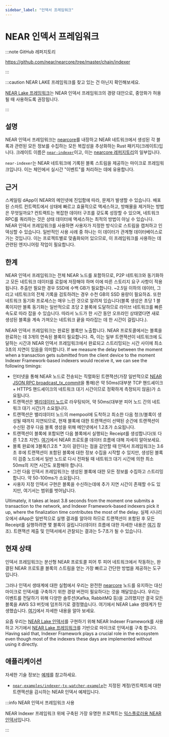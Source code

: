 ```yaml
---
sidebar_label: "인덱서 프레임워크"
---
```


# NEAR 인덱서 프레임워크

:::note GitHub 레퍼지토리

https://github.com/near/nearcore/tree/master/chain/indexer

:::


:::caution NEAR LAKE 프레임워크를 찾고 있는 건 아닌지 확인해보세요.

[NEAR Lake 프레임워크](near-lake-framework.md)는 NEAR 인덱서 프레임워크의 경량 대안으로, 중앙화가 허용될 때 사용하도록 권장됩니다.

:::


## 설명

NEAR 인덱서 프레임워크는 [nearcore](https://github.com/near/nearcore)를 내장하고 NEAR 네트워크에서 생성된 각 블록과 관련된 모든 정보를 수집하는 모든 복잡성을 추상화하는 Rust 패키지(크레이트)입니다. 크레이트 이름은 [`near-indexer`](https://github.com/near/nearcore/tree/master/chain/indexer)이고, 이는 [nearcore 레퍼지토리](https://github.com/near/nearcore)의 일부입니다.

`near-indexer`는 NEAR 네트워크에 기록된 블록 스트림을 제공하는 마이크로 프레임워크입니다. 이는 체인에서 실시간 "이벤트"를 처리하는 데에 유용합니다.

## 근거

스케일링 dApp이 NEAR의 메인넷에 진입함에 따라, 문제가 발생할 수 있습니다. 배포된 스마트 컨트랙트에서 상태에 빠르고 효율적으로 액세스하고, 방해물을 제거하는 방법은 무엇일까요? 컨트랙트는 복잡한 데이터 구조를 갖도록 성장할 수 있으며, 네트워크 RPC를 쿼리하는 것은 상태 데이터에 액세스하는 최적의 방법이 아닐 수 있습니다. NEAR 인덱서 프레임워크를 사용하면 사용자가 지정한 방식으로 스트림을 캡처하고 인덱싱할 수 있습니다. 일반적인 사용 사례 중 하나는 이 데이터가 관계형 데이터베이스로 가는 것입니다. 이는 프로젝트별로 맞춤화되어 있으므로, 이 프레임워크를 사용하는 데 관련된 엔지니어링 작업이 필요합니다.

## 한계

NEAR 인덱서 프레임워크는 전체 NEAR 노드를 포함하므로, P2P 네트워크와 동기화하고 모든 네트워크 데이터를 로컬에 저장해야 하며 이에 따른 스토리지 요구 사항이 적용됩니다. 추출만 필요한 경우 SSD에 수백 GB가 필요합니다. ~2.5일 이하의 데이터, 그리고 네트워크의 전체 기록을 검토하려는 경우 수천 GB의 SSD 용량이 필요하죠. 또한 네트워크 동기화 프로세스는 매우 느린 것으로 알려져 있습니다(블록 생성은 초당 1 블록이지만 블록 동기화는 일반적으로 초당 2 블록에 도달하므로 라이브 네트워크를 빠른 속도로 따라 잡을 수 있습니다. 따라서 노드가 한 시간 동안 오프라인 상태였다면 새로 생성된 블록을 계속 가져오는 네트워크 끝을 따라잡는 데 한 시간이 걸립니다.).

NEAR 인덱서 프레임워크는 완료된 블록만 노출합니다. NEAR 프로토콜에서는 블록을 완료하는 데 3개의 연속된 블록이 필요합니다. 즉, 이는 일부 트랜잭션이 네트워크에 도달하는 시간과 NEAR 인덱서 프레임워크에서 완료되고 스트리밍되는 시간 사이에 최소 3초의 지연이 있음을 의미합니다. If we measure the delay between the moment when a transaction gets submitted from the client device to the moment Indexer Framework-based indexers would receive it, we can see the following timings:

* 인터넷을 통해 NEAR 노드로 전송되는 직렬화된 트랜잭션(가장 일반적으로 [NEAR JSON RPC broadcast_tx_commit](https://docs.near.org/api/rpc/transactions#send-transaction-await)을 통해)은 약 50ms(대부분 TCP 핸드셰이크 + HTTPS 핸드셰이크의 네트워크 대기 시간이므로 정확하게 측정되지 않음)가 소요됩니다.
* 트랜잭션은 [밸리데이터 노드](https://near-nodes.io/intro/what-is-a-node)로 라우팅되어, 약 50ms(대부분 피어 노드 간의 네트워크 대기 시간)가 소요됩니다.
* 트랜잭션은 밸리데이터 노드의 mempool에 도착하고 최소한 다음 청크/블록이 생성될 때까지 지연되므로, 현재 블록에 대한 트랜잭션이 선택된 순간에 트랜잭션이 수신된 경우 다음 블록 생성을 위해 메인넷에서 1.2초가 소요됩니다.
* 트랜잭션이 블록에 포함되면 다음 블록에서 실행되는 Receipt를 생성합니다(또 다른 1.2초 지연). [여기](../data-flow/near-data-flow.md)에서 NEAR 프로토콜 데이터 흐름에 대해 자세히 알아보세요.
* 블록 완료에 3블록(1.2초 * 3)이 걸린다는 점을 감안할 때 인덱서 프레임워크는 3.6초 후에 트랜잭션이 포함된 블록에 대한 정보 수집을 시작할 수 있지만, 생성된 블록이 검증 노드에서 일반 노드로 다시 전파될 때 네트워크 대기 시간에 의한 최소 50ms의 지연 시간도 포함해야 합니다.
* 그런 다음 인덱서 프레임워크는 생성된 블록에 대한 모든 정보를 수집하고 스트리밍합니다. 약 50-100ms가 소요됩니다.
* 사용자 지정 인덱서 구현은 블록을 수신하는데에 추가 지연 시간이 존재할 수도 있지만, 여기서는 범위를 벗어납니다.

Ultimately, it takes at least 3.8 seconds from the moment one submits a transaction to the network, and Indexer Framework-based indexers pick it up, where the finalization time contributes the most of the delay. 실제 시나리오에서 dApp은 일반적으로 실행 결과를 알아야 하므로 트랜잭션이 포함된 후 모든 Receipt를 실행하려면 몇 블록이 걸립니다(데이터 흐름에 대한 자세한 내용은 [여기](../data-flow/near-data-flow.md) 참조). 트랜잭션 제출 및 인덱서에서 관찰되는 결과는 5-7초가 될 수 있습니다.

## 현재 상태

인덱서 프레임워크는 분산형 NEAR 프로토콜 피어 투 피어 네트워크에서 작동하는, 완결된 NEAR 프로토콜 블록의 스트림을 얻는 가장 빠르고 간단한 방법을 제공하는 도구입니다.

그러나 인덱서 생태계에 대한 실험에서 우리는 완전한 [nearcore](https://github.com/near/nearcore) 노드를 유지하는 대신 마이크로 인덱서를 구축하기 위한 경량 버전이 필요하다는 것을 깨달았습니다. 우리는 이벤트를 전달하기 위해 다양한 솔루션(Kafka, RabbitMQ 등)을 고려했지만 결국 모든 블록을 AWS S3 버킷에 덤프하기로 결정했습니다. 여기에서 NEAR Lake 생태계가 탄생했습니다. [여기](near-lake-framework.md)에서 자세한 내용을 알아 보세요.

요즘 우리는 [NEAR Lake 인덱서](near-lake-framework.md)를 구현하기 위해 NEAR Indexer Framework를 사용하고 거기에서 [NEAR Lake 프레임워크](https://github.com/near/near-lake-indexer)를 기반으로 마이크로 인덱서를 구축 합니다. Having said that, Indexer Framework plays a crucial role in the ecosystem even though most of the indexers these days are implemented without using it directly.

## 애플리케이션

자세한 기술 정보는 [예제](https://github.com/nearprotocol/nearcore/tree/master/tools/indexer/example)를 참고하세요.

- [`near-examples/indexer-tx-watcher-example`](https://github.com/near-examples/indexer-tx-watcher-example)는 지정된 계정/컨트랙트에 대한 트랜잭션을 감시하는 NEAR 인덱서 예제입니다.

:::info NEAR 인덱서 프레임워크 사용

NEAR Indexer 프레임워크 위에 구축된 가장 유명한 프로젝트는 [익스플로러용 NEAR 인덱서](/tools/indexer-for-explorer)입니다.

:::
